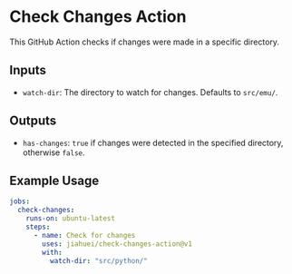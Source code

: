 # Check Changes Action

This GitHub Action checks if changes were made in a specific directory.

## Inputs

- `watch-dir`: The directory to watch for changes. Defaults to `src/emu/`.

## Outputs

- `has-changes`: `true` if changes were detected in the specified directory, otherwise `false`.

## Example Usage

```yaml
jobs:
  check-changes:
    runs-on: ubuntu-latest
    steps:
      - name: Check for changes
        uses: jiahuei/check-changes-action@v1
        with:
          watch-dir: "src/python/"
```
